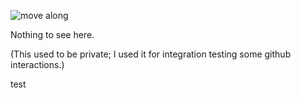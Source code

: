 ![move along](http://www.wcssaa.ca/obi-wan.jpg)

Nothing to see here.

(This used to be private; I used it for integration testing some github interactions.)

test
